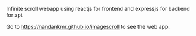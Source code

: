 Infinite scroll webapp using reactjs for frontend and expressjs for backend for api.

Go to https://nandankmr.github.io/imagescroll to see the web app.